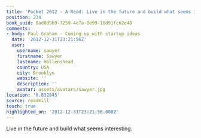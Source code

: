 ```yaml
---
title: 'Pocket 2012 - A Read: Live in the future and build what seems interesting.'
position: 234
book_uuid: 0ad0d9b9-7259-4e7a-8e99-10d91fc62e48
comments:
- body: Paul Graham - Coming up with startup ideas
  date: '2012-12-31T23:21:56Z'
  user:
    username: sawyer
    firstname: Sawyer
    lastname: Hollenshead
    country: USA
    city: Brooklyn
    website: ''
    description: ''
    avatar: assets/avatars/sawyer.jpg
location: '0.832845'
source: readmill
touch: true
highlighted_on: '2012-12-31T23:21:56.000Z'
---
```


Live in the future and build what seems interesting.